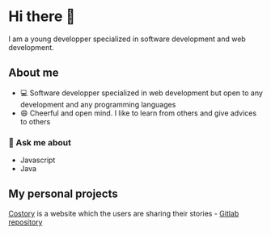 # Hi there 👋

I am  a young developper specialized in software development and web development.

## About me

- :computer: Software developper specialized in web development but open to any development and any programming languages
- :smile: Cheerful and open mind. I like to learn from others and give advices to others

### 💬 Ask me about 

- Javascript
- Java

<!--
**BPotet/BPotet** is a ✨ _special_ ✨ repository because its `README.md` (this file) appears on your GitHub profile.

Here are some ideas to get you started:

- 🔭 I’m currently working on ...
- 🌱 I’m currently learning ...
- 👯 I’m looking to collaborate on ...
- 🤔 I’m looking for help with ...
- 💬 Ask me about ...
- 📫 How to reach me: ...
- 😄 Pronouns: ...
- ⚡ Fun fact: ...
-->

## My personal projects

[Costory](https://costory.ch/) is a website which the users are sharing their stories - [Gitlab repository](https://gitlab.com/corona-digital/costory)
